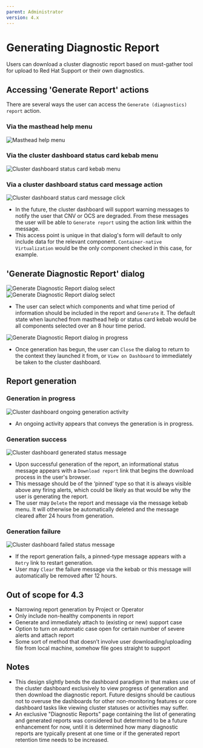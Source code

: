 ```yaml
---
parent: Administrator
version: 4.x
---
```


# Generating Diagnostic Report

Users can download a cluster diagnostic report based on must-gather tool for upload to Red Hat Support or their own diagnostics.

## Accessing 'Generate Report' actions

There are several ways the user can access the `Generate (diagnostics) report` action.

### Via the masthead help menu
![Masthead help menu](img/1-1-clusterdash-startdownload.png)

### Via the cluster dashboard status card kebab menu
![Cluster dashboard status card kebab menu](img/1-2-clusterdash-startdownload.png)

### Via a cluster dashboard status card message action
![Cluster dashboard status card message click](img/1-3-clusterdash-CNVerror.png)
- In the future, the cluster dashboard will support warning messages to notify the user that CNV or OCS are degraded. From these messages the user will be able to `Generate report` using the action link within the message.
- This access point is unique in that dialog's form will default to only include data for the relevant component. `Container-native Virtualization` would be the only component checked in this case, for example.

## 'Generate Diagnostic Report' dialog
![Generate Diagnostic Report dialog select](img/2-1-reportdialog.png)
![Generate Diagnostic Report dialog select](img/2-2-reportdialog-menu.png)
- The user can select which components and what time period of information should be included in the report and `Generate` it. The default state when launched from masthead help or status card kebab would be all components selected over an 8 hour time period.

![Generate Diagnostic Report dialog in progress](img/2-3-reportdialog-generating.png)
- Once generation has begun, the user can `Close` the dialog to return to the context they launched it from, or `View on Dashboard` to immediately be taken to the cluster dashboard.

## Report generation

### Generation in progress
![Cluster dashboard ongoing generation activity](img/3-1-clusterdash-generating.png)
- An ongoing activity appears that conveys the generation is in progress.

### Generation success
![Cluster dashboard generated status message](img/3-2-clusterdash-complete.png)
- Upon successful generation of the report, an informational status message appears with a `Download report` link that begins the download process in the user's browser.
- This message should be of the ‘pinned’ type so that it is always visible above any firing alerts, which could be likely as that would be why the user is generating the report.
- The user may `Delete` the report and message via the message kebab menu. It will otherwise be automatically deleted and the message cleared after 24 hours from generation.

### Generation failure
![Cluster dashboard failed status message](img/3-3-clusterdash-failed.png)
- If the report generation fails, a pinned-type message appears with a `Retry` link to restart generation.
- User may `Clear` the failure message via the kebab or this message will automatically be removed after 12 hours.

## Out of scope for 4.3
- Narrowing report generation by Project or Operator
- Only include non-healthy components in report
- Generate and immediately attach to (existing or new) support case
- Option to turn on automatic case open for certain number of severe alerts and attach report
- Some sort of method that doesn’t involve user downloading/uploading file from local machine, somehow file goes straight to support

## Notes
- This design slightly bends the dashboard paradigm in that makes use of the cluster dashboard exclusively to view progress of generation and then download the diagnostic report. Future designs should be cautious not to overuse the dashboards for other non-monitoring features or core dashboard tasks like viewing cluster statuses or activities may suffer.
- An exclusive "Diagnostic Reports" page containing the list of generating and generated reports was considered but determined to be a future enhancement for now, until it is determined how many diagnostic reports are typically present at one time or if the generated report retention time needs to be increased.